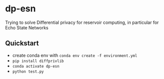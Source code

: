 # dp-esn
Trying to solve Differential privacy for reservoir computing, in particular for Echo State Networks

## Quickstart
* create conda env with `conda env create -f environment.yml`
* `pip install diffprivlib`
* `conda activate dp-esn`
* `python test.py`
